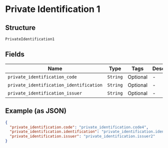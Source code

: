 
# Private Identification 1

## Structure

`PrivateIdentification1`

## Fields

| Name | Type | Tags | Description |
|  --- | --- | --- | --- |
| `private_identification_code` | `String` | Optional | - |
| `private_identification_identification` | `String` | Optional | - |
| `private_identification_issuer` | `String` | Optional | - |

## Example (as JSON)

```json
{
  "private_identification.code": "private_identification.code4",
  "private_identification.identification": "private_identification.identification0",
  "private_identification.issuer": "private_identification.issuer2"
}
```

